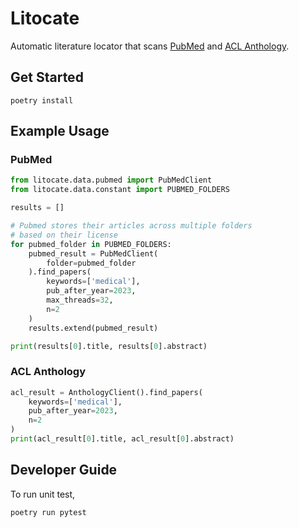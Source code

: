 # Litocate

Automatic literature locator that scans [PubMed](https://pubmed.ncbi.nlm.nih.gov/) and [ACL Anthology](https://aclanthology.org/).

## Get Started

```
poetry install
```

## Example Usage

### PubMed

```python
from litocate.data.pubmed import PubMedClient
from litocate.data.constant import PUBMED_FOLDERS

results = []

# Pubmed stores their articles across multiple folders 
# based on their license 
for pubmed_folder in PUBMED_FOLDERS: 
    pubmed_result = PubMedClient(
        folder=pubmed_folder    
    ).find_papers(
        keywords=['medical'],
        pub_after_year=2023,
        max_threads=32,
        n=2
    )
    results.extend(pubmed_result)

print(results[0].title, results[0].abstract)
```

### ACL Anthology

```python
acl_result = AnthologyClient().find_papers(
    keywords=['medical'], 
    pub_after_year=2023,
    n=2
)
print(acl_result[0].title, acl_result[0].abstract)
```

## Developer Guide

To run unit test, 

```
poetry run pytest
```